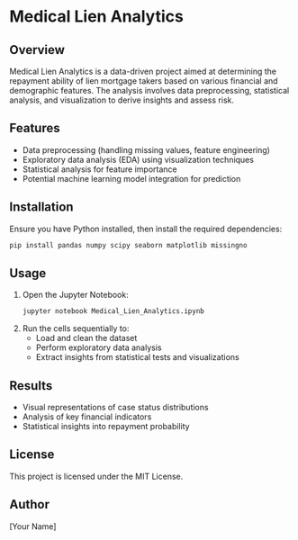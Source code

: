 # Medical Lien Analytics

## Overview
Medical Lien Analytics is a data-driven project aimed at determining the repayment ability of lien mortgage takers based on various financial and demographic features. The analysis involves data preprocessing, statistical analysis, and visualization to derive insights and assess risk.

## Features
- Data preprocessing (handling missing values, feature engineering)
- Exploratory data analysis (EDA) using visualization techniques
- Statistical analysis for feature importance
- Potential machine learning model integration for prediction

## Installation
Ensure you have Python installed, then install the required dependencies:
```bash
pip install pandas numpy scipy seaborn matplotlib missingno
```

## Usage
1. Open the Jupyter Notebook:
   ```bash
   jupyter notebook Medical_Lien_Analytics.ipynb
   ```
2. Run the cells sequentially to:
   - Load and clean the dataset
   - Perform exploratory data analysis
   - Extract insights from statistical tests and visualizations

## Results
- Visual representations of case status distributions
- Analysis of key financial indicators
- Statistical insights into repayment probability

## License
This project is licensed under the MIT License.

## Author
[Your Name]

